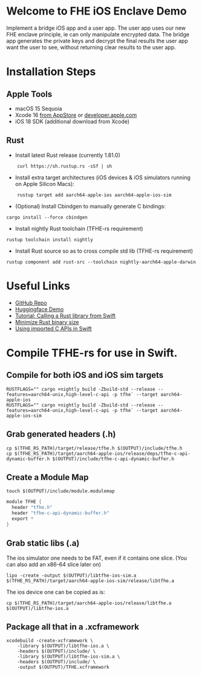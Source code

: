 #  Welcome to FHE iOS Enclave Demo  

Implement a bridge iOS app and a user app. The user app uses our new FHE enclave principle, ie can only manipulate encrypted data. The bridge app generates the private keys and decrypt the final results the user app want the user to see, without returning clear results to the user app.

# Installation Steps
## Apple Tools
- macOS 15 Sequoia
- Xcode 16 [from AppStore](https://apps.apple.com/fr/app/xcode/id497799835) or [developer.apple.com](https://developer.apple.com/download/applications/)
- iOS 18 SDK (additional download from Xcode)

## Rust
- Install latest Rust release (currently 1.81.0)
```shell
    curl https://sh.rustup.rs -sSf | sh
``` 

- Install extra target architectures (iOS devices & iOS simulators running on Apple Silicon Macs):
```shell
    rustup target add aarch64-apple-ios aarch64-apple-ios-sim
```

- (Optional) Install Cbindgen to manually generate C bindings:
```shell
cargo install --force cbindgen
```

- Install nightly Rust toolchain (TFHE-rs requirement)
```shell
rustup toolchain install nightly
```

- Install Rust source so as to cross compile std lib (TFHE-rs requirement)
```shell
rustup component add rust-src --toolchain nightly-aarch64-apple-darwin
```

# Useful Links
- [GitHub Repo](https://github.com/zama-ai/fhe_appstore_on_ios)
- [Huggingface Demo](https://huggingface.co/spaces/zama-fhe/encrypted_image_filtering)
- [Tutorial: Calling a Rust library from Swift](https://medium.com/@kennethyoel/a-swiftly-oxidizing-tutorial-44b86e8d84f5)
- [Minimize Rust binary size](https://github.com/johnthagen/min-sized-rust)
- [Using imported C APIs in Swift](https://developer.apple.com/documentation/swift/imported-c-and-objective-c-apis)


# Compile TFHE-rs for use in Swift.

## Compile for both iOS and iOS sim targets
```shell
RUSTFLAGS="" cargo +nightly build -Zbuild-std --release --features=aarch64-unix,high-level-c-api -p tfhe` --target aarch64-apple-ios
RUSTFLAGS="" cargo +nightly build -Zbuild-std --release --features=aarch64-unix,high-level-c-api -p tfhe` --target aarch64-apple-ios-sim
```

## Grab generated headers (.h)
```shell
cp $(TFHE_RS_PATH)/target/release/tfhe.h $(OUTPUT)/include/tfhe.h
cp $(TFHE_RS_PATH)/target/aarch64-apple-ios/release/deps/tfhe-c-api-dynamic-buffer.h $(OUTPUT)/include/tfhe-c-api-dynamic-buffer.h
```

## Create a Module Map
```shell
touch $(OUTPUT)/include/module.modulemap
```

```swift
module TFHE {
  header "tfhe.h"
  header "tfhe-c-api-dynamic-buffer.h"
  export *
}
```

## Grab static libs (.a)
The ios simulator one needs to be FAT, even if it contains one slice. (You can also add an x86-64 slice later on)
```shell
lipo -create -output $(OUTPUT)/libtfhe-ios-sim.a $(TFHE_RS_PATH)/target/aarch64-apple-ios-sim/release/libtfhe.a
```

The ios device one can be copied as is:
```shell
cp $(TFHE_RS_PATH)/target/aarch64-apple-ios/release/libtfhe.a $(OUTPUT)/libtfhe-ios.a
```

## Package all that in a .xcframework
```shell
xcodebuild -create-xcframework \
    -library $(OUTPUT)/libtfhe-ios.a \
    -headers $(OUTPUT)/include/ \
    -library $(OUTPUT)/libtfhe-ios-sim.a \
    -headers $(OUTPUT)/include/ \
    -output $(OUTPUT)/TFHE.xcframework
```
